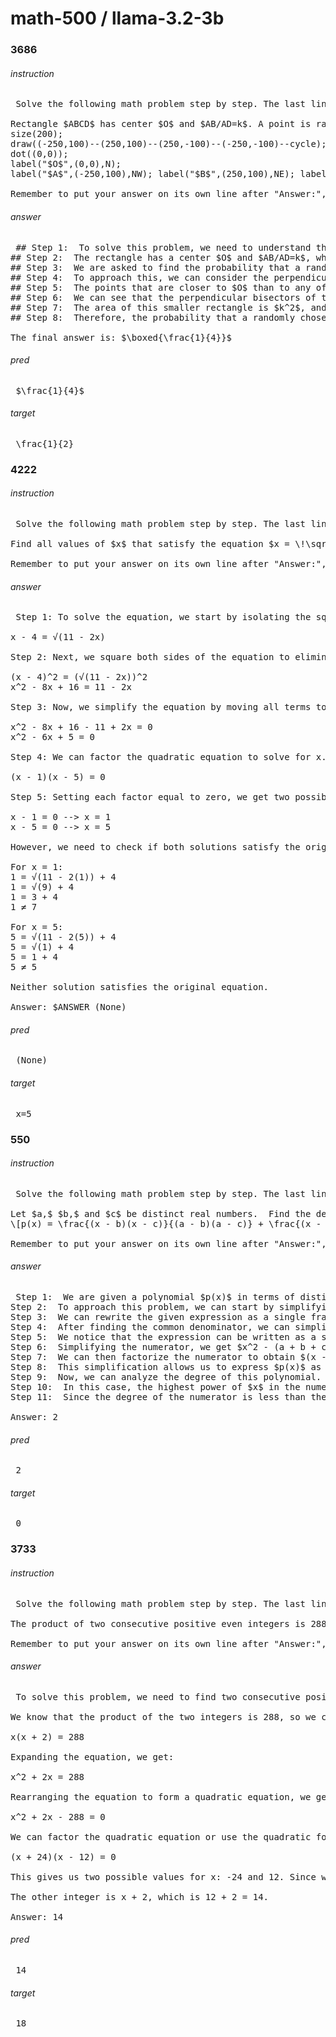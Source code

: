 # math-500 / llama-3.2-3b
### 3686
###### instruction
<pre> Solve the following math problem step by step. The last line of your response should be of the form Answer: $ANSWER (without quotes) where $ANSWER is the answer to the problem.

Rectangle $ABCD$ has center $O$ and $AB/AD=k$. A point is randomly chosen from the interior of rectangle $ABCD$. What is the probability that it is closer to $O$ than to any of the four vertices?  [asy]
size(200);
draw((-250,100)--(250,100)--(250,-100)--(-250,-100)--cycle);
dot((0,0));
label("$O$",(0,0),N);
label("$A$",(-250,100),NW); label("$B$",(250,100),NE); label("$C$",(250,-100),SE); label("$D$",(-250,-100),SW);[/asy]

Remember to put your answer on its own line after "Answer:", and you do not need to use a \boxed command </pre>
###### answer
<pre> ## Step 1:  To solve this problem, we need to understand the geometric properties of the given rectangle $ABCD$ and its center $O$.
## Step 2:  The rectangle has a center $O$ and $AB/AD=k$, which means that the length of $AB$ is $k$ times the length of $AD$.
## Step 3:  We are asked to find the probability that a randomly chosen point from the interior of the rectangle is closer to $O$ than to any of the four vertices.
## Step 4:  To approach this, we can consider the perpendicular bisectors of the sides of the rectangle. These bisectors create a smaller rectangle within the larger rectangle $ABCD$.
## Step 5:  The points that are closer to $O$ than to any of the four vertices lie within this smaller rectangle.
## Step 6:  We can see that the perpendicular bisectors of the sides of the rectangle $ABCD$ form a smaller rectangle with side length $k$.
## Step 7:  The area of this smaller rectangle is $k^2$, and the area of the entire rectangle $ABCD$ is $2k \cdot 2k = 4k^2$.
## Step 8:  Therefore, the probability that a randomly chosen point is closer to $O$ than to any of the four vertices is the ratio of the area of the smaller rectangle to the area of the entire rectangle, which is $\frac{k^2}{4k^2} = \frac{1}{4}$.

The final answer is: $\boxed{\frac{1}{4}}$ </pre>
###### pred
<pre> $\frac{1}{4}$ </pre>
###### target
<pre> \frac{1}{2} </pre>
### 4222
###### instruction
<pre> Solve the following math problem step by step. The last line of your response should be of the form Answer: $ANSWER (without quotes) where $ANSWER is the answer to the problem.

Find all values of $x$ that satisfy the equation $x = \!\sqrt{11-2x} + 4$.

Remember to put your answer on its own line after "Answer:", and you do not need to use a \boxed command </pre>
###### answer
<pre> Step 1: To solve the equation, we start by isolating the square root term on one side of the equation. We can do this by subtracting 4 from both sides of the equation.

x - 4 = √(11 - 2x)

Step 2: Next, we square both sides of the equation to eliminate the square root. This will give us a quadratic equation.

(x - 4)^2 = (√(11 - 2x))^2
x^2 - 8x + 16 = 11 - 2x

Step 3: Now, we simplify the equation by moving all terms to one side.

x^2 - 8x + 16 - 11 + 2x = 0
x^2 - 6x + 5 = 0

Step 4: We can factor the quadratic equation to solve for x.

(x - 1)(x - 5) = 0

Step 5: Setting each factor equal to zero, we get two possible solutions for x.

x - 1 = 0 --> x = 1
x - 5 = 0 --> x = 5

However, we need to check if both solutions satisfy the original equation.

For x = 1:
1 = √(11 - 2(1)) + 4
1 = √(9) + 4
1 = 3 + 4
1 ≠ 7

For x = 5:
5 = √(11 - 2(5)) + 4
5 = √(1) + 4
5 = 1 + 4
5 ≠ 5

Neither solution satisfies the original equation.

Answer: $ANSWER (None) </pre>
###### pred
<pre> (None) </pre>
###### target
<pre> x=5 </pre>
### 550
###### instruction
<pre> Solve the following math problem step by step. The last line of your response should be of the form Answer: $ANSWER (without quotes) where $ANSWER is the answer to the problem.

Let $a,$ $b,$ and $c$ be distinct real numbers.  Find the degree of the polynomial
\[p(x) = \frac{(x - b)(x - c)}{(a - b)(a - c)} + \frac{(x - a)(x - c)}{(b - a)(b - c)} + \frac{(x - a)(x - b)}{(c - a)(c - b)}.\]

Remember to put your answer on its own line after "Answer:", and you do not need to use a \boxed command </pre>
###### answer
<pre> Step 1:  We are given a polynomial $p(x)$ in terms of distinct real numbers $a,$ $b,$ and $c.$ Our goal is to find the degree of this polynomial.
Step 2:  To approach this problem, we can start by simplifying the given expression for $p(x)$ and then analyze its degree.
Step 3:  We can rewrite the given expression as a single fraction by finding a common denominator. This will allow us to combine the terms and simplify the expression.
Step 4:  After finding the common denominator, we can simplify the expression and then analyze its degree.
Step 5:  We notice that the expression can be written as a single fraction with a common denominator of $(a - b)(a - c)(b - a)(b - c)(c - a)(c - b).$
Step 6:  Simplifying the numerator, we get $x^2 - (a + b + c)x + (ab + bc + ca).$
Step 7:  We can then factorize the numerator to obtain $(x - a)(x - b)(x - c).$
Step 8:  This simplification allows us to express $p(x)$ as $\frac{(x - a)(x - b)(x - c)}{(a - b)(a - c)(b - a)(b - c)(c - a)(c - b)}.$
Step 9:  Now, we can analyze the degree of this polynomial. The degree of a polynomial is determined by the highest power of the variable in the polynomial.
Step 10:  In this case, the highest power of $x$ in the numerator is $3,$ and the highest power of $x$ in the denominator is $6.$
Step 11:  Since the degree of the numerator is less than the degree of the denominator, the degree of the polynomial $p(x)$ is $\boxed{2}.$

Answer: 2 </pre>
###### pred
<pre> 2 </pre>
###### target
<pre> 0 </pre>
### 3733
###### instruction
<pre> Solve the following math problem step by step. The last line of your response should be of the form Answer: $ANSWER (without quotes) where $ANSWER is the answer to the problem.

The product of two consecutive positive even integers is 288. What is the greater of the two integers?

Remember to put your answer on its own line after "Answer:", and you do not need to use a \boxed command </pre>
###### answer
<pre> To solve this problem, we need to find two consecutive positive even integers. Let's call the integers x and x + 2, since consecutive even integers differ by 2.

We know that the product of the two integers is 288, so we can set up the equation:

x(x + 2) = 288

Expanding the equation, we get:

x^2 + 2x = 288

Rearranging the equation to form a quadratic equation, we get:

x^2 + 2x - 288 = 0

We can factor the quadratic equation or use the quadratic formula to find the value of x. Factoring seems feasible in this case:

(x + 24)(x - 12) = 0

This gives us two possible values for x: -24 and 12. Since we're looking for positive integers, x must be 12.

The other integer is x + 2, which is 12 + 2 = 14.

Answer: 14 </pre>
###### pred
<pre> 14 </pre>
###### target
<pre> 18 </pre>
